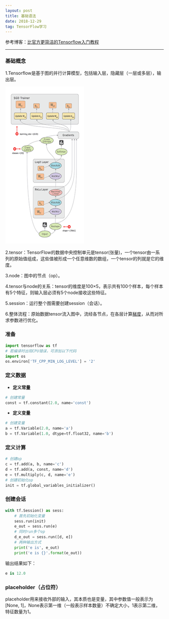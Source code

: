 ```yaml
---
layout: post
title: 基础语法
date: 2018-12-29 
tag: TensorFlow学习
---
```


参考博客：[比官方更简洁的Tensorflow入门教程](https://blog.csdn.net/hustqb/article/details/80222055)

-------------------
### 基础概念

1.Tensorflow是基于图的并行计算模型，包括输入层，隐藏层（一层或多层），输出层。

<img style='float:center' width="250" height="500" src="https://github.com/HEULQ/HEULQ.github.io/blob/master/images/posts/TensorFlow%E5%85%A5%E9%97%A8/TensorFlow_data_flow_graph.gif?raw=true" />

2.tensor：TensorFlow的数据中央控制单元是tensor(张量)，一个tensor由一系列的原始值组成，这些值被形成一个任意维数的数组，一个tensor的列就是它的维度。

3.node：图中的节点（op）。

4.tensor与node的关系：tensor的维度是100×5，表示共有100个样本，每个样本有5个特征，则输入层必须有5个node接收这些特征。

5.session：运行整个图需要创建session（会话）。

6.整体流程：原始数据tensor流入图中，流经各节点，在各层计算[梯度](https://www.jianshu.com/p/c7e642877b0e)，从而对所求参数进行优化。

### 准备
``` python
import tensorflow as tf
# 若编译时出现CPU错误，可添加以下代码
import os
os.environ['TF_CPP_MIN_LOG_LEVEL'] = '2'
```

### 定义数据
* **定义常量**

``` python
# 创建常量
const = tf.constant(2.0, name='const')
```

* **定义变量**

```python
# 创建变量
a = tf.Variable(2.0, name='a')
b = tf.Variable(1.0, dtype=tf.float32, name='b')
```
### 定义计算

```python
# 创建op
c = tf.add(a, b, name='c')
d = tf.add(a, const, name='d')
e = tf.multiply(c, d, name='e')
# 创建初始化op
init = tf.global_variables_initializer()
```

### 创建会话

```python
with tf.Session() as sess:
    # 首先初始化变量
    sess.run(init)
    e_out = sess.run(e)
    # 同时run多个op
    d_e_out = sess.run([d, e])
    # 两种输出方式
    print('e is', e_out)
    print('e is {}'.format(e_out))
```

输出结果如下：

```python
e is 12.0
```

### placeholder（占位符）
placeholder用来接收外部的输入，其本质也是变量，其中参数值一般表示为\[None, 1\]，None表示第一维（一般表示样本数量）不确定大小，1表示第二维，特征数量为1。

```python

```
